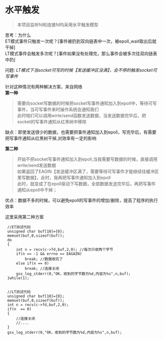 # 水平触发

> 本项目监听fd和连接fd均采用水平触发模型

思考：为什么  
ET模式事件只触发一次呢？[事件被扔到双向链表中一次，被epoll_wait取出后就干掉]   
LT模式事件会触发多次呢？[事件如果没有处理完，那么事件会被多次往双向链表中扔]


问题: *LT模式下当socket可写的时候【发送缓冲区没满】，会不停的触发socket可写事件*  

针对这种情况有两种解决方案，来自网络  
**第一种**

> 需要向socket写数据的时候把socket写事件通知加入到epoll中，等待可写事件，当可写事件来时操作系统会通知我们  
> 此时咱们可以调用wirte/send函数发送数据，当发送数据完毕后，把socket的写事件通知从红黑树中移除  

缺点：即使发送很少的数据，也需要把事件通知加入到epoll，写完毕后，有需要把写事件通知从红黑树干掉,对效率有一定的影响  

**第二种**  
> 开始不把socket写事件通知加入到epoll,当我需要写数据的时候，直接调用write/send发送数据  
> 如果返回了EAGIN【发送缓冲区满了，需要等待可写事件才能继续往缓冲区里写数据】，此时，我再把写事件通知加入到epoll  
> 此时，就变成了在epoll驱动下写数据，全部数据发送完毕后，再把写事件通知从epoll中干掉；

优点：数据不多的时候，可以避免epoll的写事件的增加/删除，提高了程序的执行效率  

这里采用第二种方案




```
 //ET测试代码
 unsigned char buf[10]={0};
 memset(buf,0,sizeof(buf));    
 do
 {
     int n = recv(c->fd,buf,2,0); //每次只收两个字节    
     if(n == -1 && errno == EAGAIN)
         break; //数据收完了
     else if(n == 0)
         break; //连接关闭
     gsx_log_stderr(0,"OK，收到的字节数为%d,内容为%s",n,buf);
 }while(1);


 //LT测试代码
 unsigned char buf[10]={0};
 memset(buf,0,sizeof(buf));  
 int n = recv(c->fd,buf,2,0);
 if(n  == 0)
 {
     //连接关闭
     //....
 }
 gsx_log_stderr(0,"OK，收到的字节数为%d,内容为%s",n,buf);

```